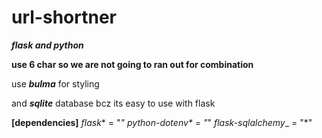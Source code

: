 # url-shortner
***flask and python***


__use 6 char so we are not going to ran out for combination__

use ***bulma*** for styling

and ***sqlite*** database bcz its easy to use with flask



**[dependencies]**
*flask** = "*"
*python-dotenv** = "*"
_flask-sqlalchemy__ = "*"



